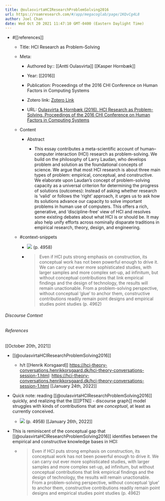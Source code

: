 ```yaml
---
title: @oulasvirtaHCIResearchProblemSolving2016
url: https://roamresearch.com/#/app/megacoglab/page/1KQvCg4L8
author: Joel Chan
date: Wed Oct 20 2021 11:47:10 GMT-0400 (Eastern Daylight Time)
---
```


- #[[references]]

    - Title: HCI Research as Problem-Solving

    - Meta:

        - Authored by:: [[Antti Oulasvirta]] [[Kasper Hornbæk]]

        - Year: [[2016]]

        - Publication: Proceedings of the 2016 CHI Conference on Human Factors in Computing Systems

        - Zotero link: [Zotero Link](zotero://select/items/7_DJNXFLY9)

        - URL: [Oulasvirta & Hornbæk (2016). HCI Research as Problem-Solving. Proceedings of the 2016 CHI Conference on Human Factors in Computing Systems](https://dl.acm.org/doi/10.1145/2858036.2858283)

    - Content

        - Abstract

            - This essay contributes a meta-scientific account of human–computer interaction (HCI) research as problem-solving. We build on the philosophy of Larry Laudan, who develops problem and solution as the foundational concepts of science. We argue that most HCI research is about three main types of problem: empirical, conceptual, and constructive. We elaborate upon Laudan’s concept of problem-solving capacity as a universal criterion for determining the progress of solutions (outcomes): Instead of asking whether research is ‘valid’ or follows the ‘right’ approach, it urges us to ask how its solutions advance our capacity to solve important problems in human use of computers. This offers a rich, generative, and ‘discipline-free’ view of HCI and resolves some existing debates about what HCI is or should be. It may also help unify efforts across nominally disparate traditions in empirical research, theory, design, and engineering.

    - #context-snippets

        - ![](https://firebasestorage.googleapis.com/v0/b/firescript-577a2.appspot.com/o/imgs%2Fapp%2Fmegacoglab%2FI_h6m-Xaxn.png?alt=media&token=b4b3a487-b7df-4620-92f5-fa79aa2e3ba2) (p. 4958)

        - > Even if HCI puts strong emphasis on construction, its conceptual work has not been powerful enough to drive it. We can carry out ever more sophisticated studies, with larger samples and more complex set-up, ad infinitum, but without conceptual contributions that link empirical findings and the design of technology, the results will remain unactionable. From a problem-solving perspective, without conceptual ‘glue’ to anchor them, constructive contributions readily remain point designs and empirical studies point studies (p. 4962)

###### Discourse Context



###### References

[[October 20th, 2021]]

- [[@oulasvirtaHCIResearchProblemSolving2016]]

    - h/t [[Henrik Korsgaard]] https://hci-theory-conversations.henrikkorsgaard.dk/hci-theory-conversations-session-1.html: https://hci-theory-conversations.henrikkorsgaard.dk/hci-theory-conversations-session-1.html
[[January 24th, 2022]]

- Quick note: reading [[@oulasvirtaHCIResearchProblemSolving2016]] quickly, and realizing that the [[[[PTN]] - discourse graph]] model struggles with kinds of contributions that are *conceptual*, at least as currently conceived.

    - ![](https://firebasestorage.googleapis.com/v0/b/firescript-577a2.appspot.com/o/imgs%2Fapp%2Fmegacoglab%2FI_h6m-Xaxn.png?alt=media&token=b4b3a487-b7df-4620-92f5-fa79aa2e3ba2) (p. 4958)
[[January 26th, 2022]]

- This is reminiscent of the conceptual gap that [[@oulasvirtaHCIResearchProblemSolving2016]] identifies between the empirical and constructive knowledge bases in HCI:

    - > Even if HCI puts strong emphasis on construction, its conceptual work has not been powerful enough to drive it. We can carry out ever more sophisticated studies, with larger samples and more complex set-up, ad infinitum, but without conceptual contributions that link empirical findings and the design of technology, the results will remain unactionable. From a problem-solving perspective, without conceptual ‘glue’ to anchor them, constructive contributions readily remain point designs and empirical studies point studies (p. 4962)

